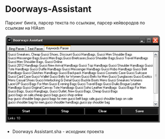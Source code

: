 # Doorways-Assistant
Парсинг бинга, парсер текста по ссылкам, парсер кейвородов по ссылкам на HIAsm

![Image alt](https://github.com/the-Gross/Doorways-Assistant/blob/main/3.png)

* Doorways Assistant.sha - исходник проекта
